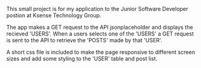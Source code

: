 This small project is for my application to the Junior Software Developer postion at Ksense Technology Group.

The app makes a GET request to the API jsonplaceholder and displays the recieved 'USERS'.
When a users selects one of the 'USERS' a GET request is sent to the API to retrieve the 'POSTS' made by that 'USER'.

A short css file is included to make the page responsive to different screen sizes and add some styling to the 'USER' table and post list.
